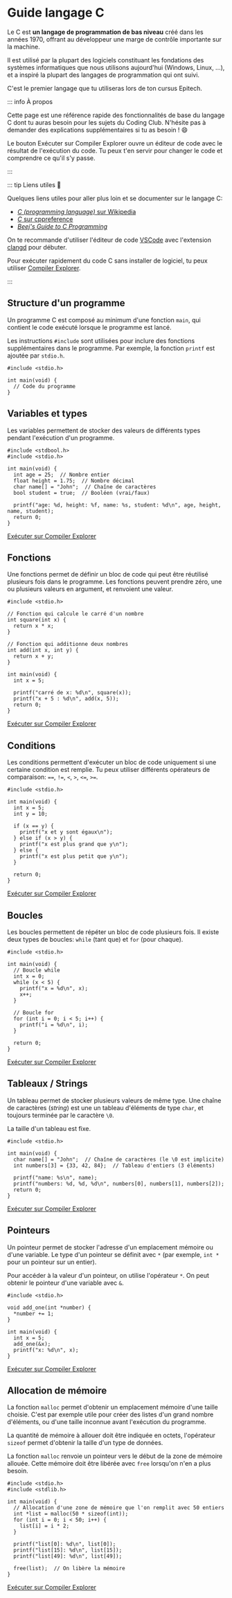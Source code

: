 # <Icon icon="logos:c" /> Guide langage C

Le C est **un langage de programmation de bas niveau** créé dans les années
1970, offrant au développeur une marge de contrôle importante sur la machine.

Il est utilisé par la plupart des logiciels constituant les fondations des
systèmes informatiques que nous utilisons aujourd'hui (Windows, Linux, ...), et
a inspiré la plupart des langages de programmation qui ont suivi.

C'est le premier langage que tu utiliseras lors de ton cursus Epitech.

::: info À propos

Cette page est une référence rapide des fonctionnalités de base du langage C
dont tu auras besoin pour les sujets du Coding Club. N'hésite pas à demander des
explications supplémentaires si tu as besoin ! :smile:

Le bouton <Badge type="info"><Icon icon="simple-icons:compilerexplorer"/> Exécuter sur Compiler Explorer</Badge>
ouvre un éditeur de code avec le résultat de l'exécution du code. Tu peux t'en
servir pour changer le code et comprendre ce qu'il s'y passe.

:::

::: tip Liens utiles 🔗

Quelques liens utiles pour aller plus loin et se documenter sur le langage C:

- [_C (programming language)_ sur Wikipedia](<https://en.wikipedia.org/wiki/C_(programming_language)>)
- [_C_ sur cppreference](https://en.cppreference.com/w/c)
- [_Beej's Guide to C Programming_](https://beej.us/guide/bgc/html/split/)

On te recommande d'utiliser l'éditeur de code <Icon icon="logos:visual-studio-code" /> [VSCode](https://code.visualstudio.com/)
avec l'extension [clangd](https://marketplace.visualstudio.com/items?itemName=llvm-vs-code-extensions.vscode-clangd)
pour débuter.

Pour exécuter rapidement du code C sans installer de logiciel, tu peux utiliser <Icon icon="simple-icons:compilerexplorer" /> [Compiler Explorer](https://godbolt.org/).

:::

## Structure d'un programme

Un programme C est composé au minimum d'une fonction `main`, qui contient le
code exécuté lorsque le programme est lancé.

Les instructions `#include` sont utilisées pour inclure des fonctions
supplémentaires dans le programme. Par exemple, la fonction `printf` est ajoutée
par `stdio.h`.

```c:line-numbers
#include <stdio.h>

int main(void) {
  // Code du programme
}
```

## Variables et types

Les variables permettent de stocker des valeurs de différents types pendant
l'exécution d'un programme.

```c:line-numbers{5-8}
#include <stdbool.h>
#include <stdio.h>

int main(void) {
  int age = 25;  // Nombre entier
  float height = 1.75;  // Nombre décimal
  char name[] = "John";  // Chaîne de caractères
  bool student = true;  // Booléen (vrai/faux)

  printf("age: %d, height: %f, name: %s, student: %d\n", age, height, name, student);
  return 0;
}
```

<Badge type="info">
  <Icon icon="simple-icons:compilerexplorer" />
  <a href="https://godbolt.org/z/zWcE6rWvs" target="_blank">
    Exécuter sur Compiler Explorer
  </a>
</Badge>

## Fonctions

Une fonctions permet de définir un bloc de code qui peut être réutilisé
plusieurs fois dans le programme. Les fonctions peuvent prendre zéro, une ou
plusieurs valeurs en argument, et renvoient une valeur.

```c:line-numbers{3-11}
#include <stdio.h>

// Fonction qui calcule le carré d'un nombre
int square(int x) {
  return x * x;
}

// Fonction qui additionne deux nombres
int add(int x, int y) {
  return x + y;
}

int main(void) {
  int x = 5;

  printf("carré de x: %d\n", square(x));
  printf("x + 5 : %d\n", add(x, 5));
  return 0;
}
```

<Badge type="info">
  <Icon icon="simple-icons:compilerexplorer" />
  <a href="https://godbolt.org/z/xnsT3nPca" target="_blank">
    Exécuter sur Compiler Explorer
  </a>
</Badge>

## Conditions

Les conditions permettent d'exécuter un bloc de code uniquement si une certaine
condition est remplie. Tu peux utiliser différents opérateurs de comparaison:
`==`, `!=`, `<`, `>`, `<=`, `>=`.

```c:line-numbers{7-13}
#include <stdio.h>

int main(void) {
  int x = 5;
  int y = 10;

  if (x == y) {
    printf("x et y sont égaux\n");
  } else if (x > y) {
    printf("x est plus grand que y\n");
  } else {
    printf("x est plus petit que y\n");
  }

  return 0;
}
```

<Badge type="info">
  <Icon icon="simple-icons:compilerexplorer" />
  <a href="https://godbolt.org/z/dPsKT9KsY" target="_blank">
    Exécuter sur Compiler Explorer
  </a>
</Badge>

## Boucles

Les boucles permettent de répéter un bloc de code plusieurs fois. Il existe
deux types de boucles: `while` (tant que) et `for` (pour chaque).

```c:line-numbers{5-9,12-14}
#include <stdio.h>

int main(void) {
  // Boucle while
  int x = 0;
  while (x < 5) {
    printf("x = %d\n", x);
    x++;
  }

  // Boucle for
  for (int i = 0; i < 5; i++) {
    printf("i = %d\n", i);
  }

  return 0;
}
```

<Badge type="info">
  <Icon icon="simple-icons:compilerexplorer" />
  <a href="https://godbolt.org/z/PfvaPMfoq" target="_blank">
    Exécuter sur Compiler Explorer
  </a>
</Badge>

## Tableaux / Strings

Un tableau permet de stocker plusieurs valeurs de même type. Une chaîne de
caractères (_string_) est une un tableau d'éléments de type `char`, et toujours
terminée par le caractère `\0`.

La taille d'un tableau est fixe.

```c:line-numbers{4-5}
#include <stdio.h>

int main(void) {
  char name[] = "John";  // Chaîne de caractères (le \0 est implicite)
  int numbers[3] = {33, 42, 84};  // Tableau d'entiers (3 éléments)

  printf("name: %s\n", name);
  printf("numbers: %d, %d, %d\n", numbers[0], numbers[1], numbers[2]);
  return 0;
}
```

<Badge type="info">
  <Icon icon="simple-icons:compilerexplorer" />
  <a href="https://godbolt.org/z/xPcbMsfn7" target="_blank">
    Exécuter sur Compiler Explorer
  </a>
</Badge>

## Pointeurs

Un pointeur permet de stocker l'adresse d'un emplacement mémoire ou d'une
variable. Le type d'un pointeur se définit avec `*` (par exemple, `int *` pour un
pointeur sur un entier).

Pour accéder à la valeur d'un pointeur, on utilise l'opérateur `*`. On peut
obtenir le pointeur d'une variable avec `&`.

```c:line-numbers{3-5,9}
#include <stdio.h>

void add_one(int *number) {
  *number += 1;
}

int main(void) {
  int x = 5;
  add_one(&x);
  printf("x: %d\n", x);
}
```

<Badge type="info">
  <Icon icon="simple-icons:compilerexplorer" />
  <a href="https://godbolt.org/z/Grad15rrc" target="_blank">
    Exécuter sur Compiler Explorer
  </a>
</Badge>

## Allocation de mémoire

La fonction `malloc` permet d'obtenir un emplacement mémoire d'une taille
choisie. C'est par exemple utile pour créer des listes d'un grand nombre
d'éléments, ou d'une taille inconnue avant l'exécution du programme.

La quantité de mémoire à allouer doit être indiquée en octets, l'opérateur
`sizeof` permet d'obtenir la taille d'un type de données.

La fonction `malloc` renvoie un pointeur vers le début de la zone de mémoire
allouée. Cette mémoire doit être libérée avec `free` lorsqu'on n'en a plus
besoin.

```c:line-numbers{5-9,15}
#include <stdio.h>
#include <stdlib.h>

int main(void) {
  // Allocation d'une zone de mémoire que l'on remplit avec 50 entiers
  int *list = malloc(50 * sizeof(int));
  for (int i = 0; i < 50; i++) {
    list[i] = i * 2;
  }

  printf("list[0]: %d\n", list[0]);
  printf("list[15]: %d\n", list[15]);
  printf("list[49]: %d\n", list[49]);

  free(list);  // On libère la mémoire
}
```

<Badge type="info">
  <Icon icon="simple-icons:compilerexplorer" />
  <a href="https://godbolt.org/z/Kfe3hT5bW" target="_blank">
    Exécuter sur Compiler Explorer
  </a>
</Badge>
